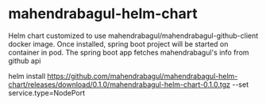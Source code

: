 # mahendrabagul-helm-chart
Helm chart customized to use mahendrabagul/mahendrabagul-github-client docker image. Once installed, spring boot project will be started on container in pod. The spring boot app fetches mahendrabagul's info from github api

helm install https://github.com/mahendrabagul/mahendrabagul-helm-chart/releases/download/0.1.0/mahendrabagul-helm-chart-0.1.0.tgz --set service.type=NodePort


